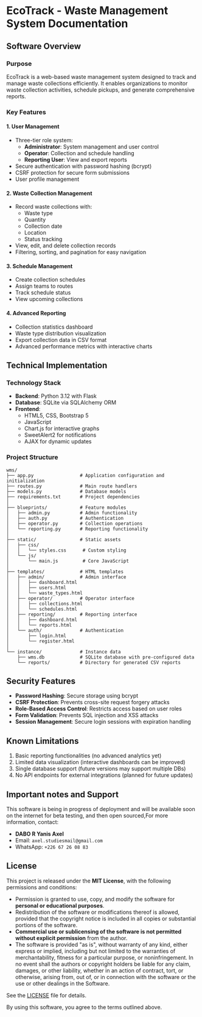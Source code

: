 
# EcoTrack - Waste Management System Documentation

## Software Overview

### Purpose

EcoTrack is a web-based waste management system designed to track and manage waste collections efficiently. It enables organizations to monitor waste collection activities, schedule pickups, and generate comprehensive reports.

### Key Features

#### 1. User Management

- Three-tier role system:
  - **Administrator**: System management and user control
  - **Operator**: Collection and schedule handling
  - **Reporting User**: View and export reports
- Secure authentication with password hashing (bcrypt)
- CSRF protection for secure form submissions
- User profile management

#### 2. Waste Collection Management

- Record waste collections with:
  - Waste type
  - Quantity
  - Collection date
  - Location
  - Status tracking
- View, edit, and delete collection records
- Filtering, sorting, and pagination for easy navigation

#### 3. Schedule Management

- Create collection schedules
- Assign teams to routes
- Track schedule status
- View upcoming collections

#### 4. Advanced Reporting

- Collection statistics dashboard
- Waste type distribution visualization
- Export collection data in CSV format
- Advanced performance metrics with interactive charts

## Technical Implementation

### Technology Stack

- **Backend**: Python 3.12 with Flask
- **Database**: SQLite via SQLAlchemy ORM
- **Frontend**:
  - HTML5, CSS, Bootstrap 5
  - JavaScript
  - Chart.js for interactive graphs
  - SweetAlert2 for notifications
  - AJAX for dynamic updates

### Project Structure

```plaintext
wms/
├── app.py                 # Application configuration and initialization
├── routes.py              # Main route handlers
├── models.py              # Database models
├── requirements.txt       # Project dependencies
│
├── blueprints/            # Feature modules
│   ├── admin.py           # Admin functionality
│   ├── auth.py            # Authentication
│   ├── operator.py        # Collection operations
│   └── reporting.py       # Reporting functionality
│
├── static/                # Static assets
│   ├── css/
│   │   └── styles.css      # Custom styling
│   └── js/
│       └── main.js         # Core JavaScript
│
├── templates/             # HTML templates
│   ├── admin/             # Admin interface
│   │   ├── dashboard.html
│   │   ├── users.html
│   │   └── waste_types.html
│   ├── operator/          # Operator interface
│   │   ├── collections.html
│   │   └── schedules.html
│   ├── reporting/         # Reporting interface
│   │   ├── dashboard.html
│   │   └── reports.html
│   └── auth/              # Authentication
│       ├── login.html
│       └── register.html
│
└── instance/              # Instance data
    ├── wms.db             # SQLite database with pre-configured data
    └── reports/           # Directory for generated CSV reports
```

## Security Features

- **Password Hashing**: Secure storage using bcrypt
- **CSRF Protection**: Prevents cross-site request forgery attacks
- **Role-Based Access Control**: Restricts access based on user roles
- **Form Validation**: Prevents SQL injection and XSS attacks
- **Session Management**: Secure login sessions with expiration handling

## Known Limitations

1. Basic reporting functionalities (no advanced analytics yet)
2. Limited data visualization (interactive dashboards can be improved)
3. Single database support (future versions may support multiple DBs)
4. No API endpoints for external integrations (planned for future updates)

## Important notes and Support

This software is being in progress of deployment and will be available soon on the internet for beta testing,
and then open sourced,For more information, contact:

- **DABO R Yanis Axel**
- Email: `axel.studiesmail@gmail.com`
- WhatsApp: `+226 67 26 08 83`

## License

This project is released under the **MIT License**, with the following permissions and conditions:

- Permission is granted to use, copy, and modify the software for **personal or educational purposes**.
- Redistribution of the software or modifications thereof is allowed, provided that the copyright notice is included in all copies or substantial portions of the software.
- **Commercial use or sublicensing of the software is not permitted without explicit permission** from the author.
- The software is provided "as is", without warranty of any kind, either express or implied, including but not limited to the warranties of merchantability, fitness for a particular purpose, or noninfringement. In no event shall the authors or copyright holders be liable for any claim, damages, or other liability, whether in an action of contract, tort, or otherwise, arising from, out of, or in connection with the software or the use or other dealings in the Software.

See the [LICENSE](LICENSE) file for details.


By using this software, you agree to the terms outlined above.
